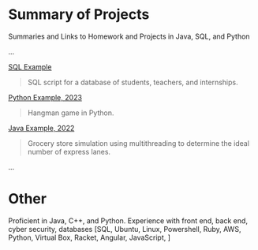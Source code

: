 
# Summary of Projects
Summaries and Links to Homework and Projects in Java, SQL, and Python

...

[SQL Example](https://github.com/Anna-E-Crafton/Example-Code/blob/main/FinalScriptClean.txt)

  > SQL script for a database of students, teachers, and internships.


[Python Example, 2023](https://github.com/Anna-E-Crafton/Example-Code/blob/main/Project6.py)

  > Hangman game in Python.


[Java Example, 2022](https://github.com/Anna-E-Crafton/Example-Code/blob/main/CraftonAnnaSimulation.java)

  > Grocery store simulation using multithreading to determine the ideal number of express lanes.

... 

# Other 
Proficient in Java, C++, and Python. 
Experience with  front end, back end, cyber security, databases
[SQL, Ubuntu, Linux, Powershell, Ruby, AWS, Python, Virtual Box, Racket, Angular, JavaScript, ]




